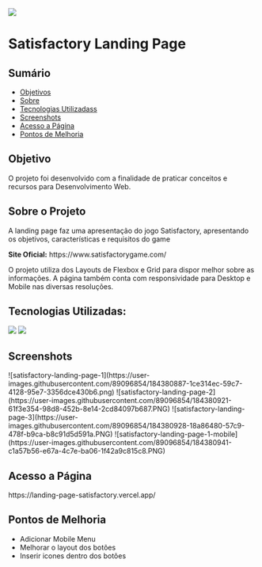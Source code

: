 <img src="https://img.shields.io/badge/STATUS-EM%20DESENVOLVIMENTO-yellow"/>

<h1>Satisfactory Landing Page</h2>

<h2>Sumário</h2>
<ul>
 <li><a href="#objetivo">Objetivos</a></li> 
 <li><a href="#sobre-o-projeto">Sobre</a></li>
 <li><a href="#tecnologias-utilizadas">Tecnologias Utilizadass</a></li>
 <li><a href="#screenshots">Screenshots</a></li> 
 <li><a href="#acesso-a-pagina">Acesso a Página</a></li>
 <li><a href="#pontos-de-melhoria">Pontos de Melhoria</a></li> 
</ul>

<h2 id="objetivo">Objetivo</h2>

<p>O projeto foi desenvolvido com a finalidade de praticar conceitos e recursos para Desenvolvimento Web.</p>

<h2 id="sobre-o-projeto">Sobre o Projeto</h2>

<p>A landing page faz uma apresentação do jogo Satisfactory, apresentando os objetivos, características e requisitos do game</p>

<p><strong>Site Oficial:</strong> https://www.satisfactorygame.com/</p>

<p>O projeto utiliza dos Layouts de Flexbox e Grid para dispor melhor sobre as informações. A página também conta com responsividade para Desktop e Mobile nas diversas resoluções.</p>

<h2 id="tecnologias-utilizadas">Tecnologias Utilizadas:</h2>

<p>
  <img src="https://img.shields.io/badge/HTML5-E34F26?style=for-the-badge&logo=html5&logoColor=white"/>
  <img src="https://img.shields.io/badge/CSS3-1572B6?style=for-the-badge&logo=css3&logoColor=white"/>
</p>

<h2 id="screenshots">Screenshots</h2>
![satisfactory-landing-page-1](https://user-images.githubusercontent.com/89096854/184380887-1ce314ec-59c7-4128-95e7-3356dce430b6.png)
![satisfactory-landing-page-2](https://user-images.githubusercontent.com/89096854/184380921-61f3e354-98d8-452b-8e14-2cd84097b687.PNG)
![satisfactory-landing-page-3](https://user-images.githubusercontent.com/89096854/184380928-18a86480-57c9-478f-b9ca-b8c91d5d591a.PNG)
![satisfactory-landing-page-1-mobile](https://user-images.githubusercontent.com/89096854/184380941-c1a57b56-e67a-4c7e-ba06-1f42a9c815c8.PNG)


<h2 id="acesso-a-page">Acesso a Página</h2>
https://landing-page-satisfactory.vercel.app/

<h2 id="pontos-de-melhoria">Pontos de Melhoria</h2>

<ul>
  <li> Adicionar Mobile Menu</li>
  <li> Melhorar o layout dos botões</li>
  <li> Inserir icones dentro dos botões</li>
</ul>
